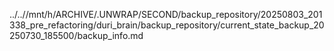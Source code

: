 ../..//mnt/h/ARCHIVE/.UNWRAP/SECOND/backup_repository/20250803_201338_pre_refactoring/duri_brain/backup_repository/current_state_backup_20250730_185500/backup_info.md